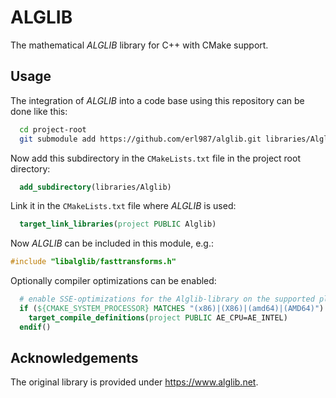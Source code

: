 # ALGLIB
The mathematical *ALGLIB* library for C++ with CMake support.

## Usage

The integration of *ALGLIB* into a code base using this repository can be done like this:


```bash
  cd project-root
  git submodule add https://github.com/erl987/alglib.git libraries/Alglib
```


Now add this subdirectory in the `CMakeLists.txt` file in the project root directory:

```CMake
  add_subdirectory(libraries/Alglib)
```

Link it in the `CMakeLists.txt` file where *ALGLIB* is used:

```CMake
  target_link_libraries(project PUBLIC Alglib) 
```

Now *ALGLIB* can be included in this module, e.g.:

```cpp
#include "libalglib/fasttransforms.h"
```


Optionally compiler optimizations can be enabled:

```CMake
  # enable SSE-optimizations for the Alglib-library on the supported platforms
  if (${CMAKE_SYSTEM_PROCESSOR} MATCHES "(x86)|(X86)|(amd64)|(AMD64)")
    target_compile_definitions(project PUBLIC AE_CPU=AE_INTEL)
  endif()
```

## Acknowledgements

The original library is provided under https://www.alglib.net.
